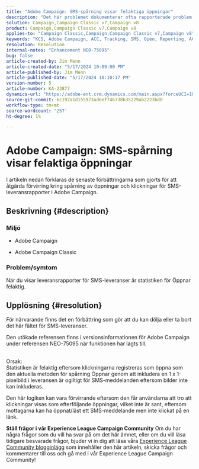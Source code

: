 ```yaml
---
title: "Adobe Campaign: SMS-spårning visar felaktiga öppningar"
description: "Det här problemet dokumenterar ofta rapporterade problem med SMS-leveransspårning, särskilt felaktiga öppningar i leveransrapporter."
solution: Campaign,Campaign Classic v7,Campaign v8
product: Campaign,Campaign Classic v7,Campaign v8
applies-to: "Campaign Classic,Campaign,Campaign Classic v7,Campaign v8"
keywords: "KCS, Adobe Campaign, ACC, Tracking, SMS, Open, Reporting, AC, Adobe Campaign Classic, FAQ"
resolution: Resolution
internal-notes: "Enhancement NEO-75095"
bug: false
article-created-by: Jim Menn
article-created-date: "5/17/2024 10:09:00 PM"
article-published-by: Jim Menn
article-published-date: "5/17/2024 10:10:17 PM"
version-number: 5
article-number: KA-23877
dynamics-url: "https://adobe-ent.crm.dynamics.com/main.aspx?forceUCI=1&pagetype=entityrecord&etn=knowledgearticle&id=331bab0d-9a14-ef11-9f8a-6045bd006268"
source-git-commit: 6c192a1d155973ad6ef746738b35229ab2223bd0
workflow-type: tm+mt
source-wordcount: '257'
ht-degree: 1%

---
```


# Adobe Campaign: SMS-spårning visar felaktiga öppningar


I artikeln nedan förklaras de senaste förbättringarna som gjorts för att åtgärda förvirring kring spårning av öppningar och klickningar för SMS-leveransrapporter i Adobe Campaign.

## Beskrivning {#description}


### Miljö

- Adobe Campaign


- Adobe Campaign Classic




### Problem/symtom

När du visar leveransrapporter för SMS-leveranser är statistiken för Öppnar felaktig.


## Upplösning {#resolution}


För närvarande finns det en förbättring som gör att du kan dölja eller ta bort det här fältet för SMS-leveranser.

Den utökade referensen finns i versionsinformationen för Adobe Campaign under referensen NEO-75095 när funktionen har lagts till.


<br>Orsak:<br>
Statistiken är felaktig eftersom klickningarna registreras som öppna som den aktuella metoden för spårning Öppnar genom att inkludera en 1 x 1-pixelbild i leveransen är ogiltigt för SMS-meddelanden eftersom bilder inte kan inkluderas.

Den här logiken kan vara förvirrande eftersom den får användarna att tro att klickningar visas som efterföljande öppningar, vilket inte är sant, eftersom mottagarna kan ha öppnat/läst ett SMS-meddelande men inte klickat på en länk.




<b>Ställ frågor i vår Experience League Campaign Community</b>
Om du har några frågor som du vill ha svar på om det här ämnet, eller om du vill läsa tidigare besvarade frågor, bjuder vi in dig att läsa våra [Experience League Community blogginlägg](https://experienceleaguecommunities.adobe.com/t5/adobe-campaign-classic-blogs/introducing-top-kcs-articles-curated-for-your-troubleshooting/bc-p/672426#M132 "Följ länk") som innehåller den här artikeln, skicka frågor och kommentarer till oss och gå med i vår Experience League Campaign Community!
